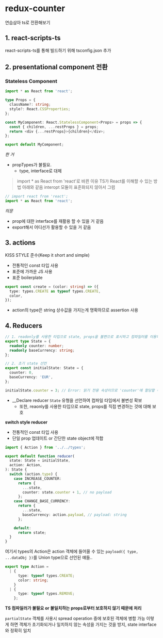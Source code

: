 # redux-counter

연습삼아 ts로 전환해보기

## 1. react-scripts-ts

react-scripts-ts를 통해 빌드하기 위해 tsconfig.json 추가

## 2. presentational component 전환

### Stateless Component

```ts
import * as React from 'react';

type Props = {
  className?: string;
  style?: React.CSSProperties;
};

const MyComponent: React.StatelessComponent<Props> = props => {
  const { children, ...restProps } = props;
  return <div {...restProps}>{children}</div>;
};

export default MyComponent;
```

_한 거_

- propTypes가 불필요.
  - type, interface로 대체

> import \* as React from 'react'로 바뀐 이유
> TS가 React를 이해할 수 있는 방법 아래와 같음
> interopt 모듈이 표준화되지 않아서 그럼

```ts
// import react from 'react';
import * as React from 'react';
```

_의문_

- prop에 대한 interface를 재활용 할 수 있을 거 같음
- export해서 어디선가 활용할 수 있을 거 같음

## 3. actions

KISS STYLE 준수(Keep it short and simple)

- 전통적인 const 타입 사용
- 표준에 가까운 JS 사용
- 표준 boilerplate

```ts
export const create = (color: string) => ({
  type: types.CREATE as typeof types.CREATE,
  color,
});
```

- action의 type은 string 상수값을 가지는게 명확하므로 assertion 사용

## 4. Reducers

```ts
// 1. readonly를 사용한 타입으로 state, props을 불편으로 표시하고 컴파일러를 이용해 모든 변형에 대해 보호합니다.
export type State = {
  readonly counter: number;
  readonly baseCurrency: string;
};

// 2. 초기 state 선언
export const initialState: State = {
  counter: 0,
  baseCurrency: 'EUR',
};

initialState.counter = 3; // Error: 읽기 전용 속성이므로 'counter'에 할당할 수 없습니다.
```

- \_\_Declare reducer `State` 유형을 선언하여 컴파일 타임에서 불변성 확보
  - 또한, reaonly를 사용한 타입으로 state, props를 직접 변경하는 것에 대해 보호

**switch style reducer**

- 전통적인 const 타입 사용
- 단일 prop 업데이트 or 간단한 state object에 적합

```ts
import { Action } from '../../types';

export default function reducer(
  state: State = initialState,
  action: Action,
): State {
  switch (action.type) {
    case INCREASE_COUNTER:
      return {
        ...state,
        counter: state.counter + 1, // no payload
      };
    case CHANGE_BASE_CURRENCY:
      return {
        ...state,
        baseCurrency: action.payload, // payload: string
      };

    default:
      return state;
  }
}
```

여기서 types의 Action은 action 객체에 들어올 수 있는 `payload({ type, ...dataObj })`를 Union type으로 선언된 얘들..

```ts
export type Action =
  | {
      type: typeof types.CREATE;
      color: string;
    }
  | {
      type: typeof types.REMOVE;
    };
```

__TS 컴파일러가 불필요 or 불일치하는 props로부터 보호하지 않기 때문에 처리__

`partialState` 객체를 사용시 spread operation 중에 보호된 객체에 병합 가능
이렇게 하면 객체가 초기화되거나 일치하지 않는 속성을 가지는 것을 방지, state interface와 정확히 일치 
